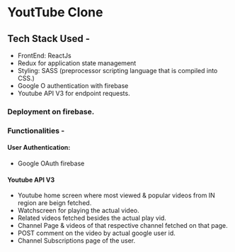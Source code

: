 # YoutTube Clone

## Tech Stack Used -
* FrontEnd: ReactJs
* Redux for application state management
* Styling: SASS (preprocessor scripting language that is compiled into CSS.)
* Google O authentication with firebase 
* Youtube API V3 for endpoint requests.

### Deployment on firebase.

### Functionalities -

#### User Authentication:
- Google OAuth firebase 

#### Youtube API V3 
- Youtube home screen where most viewed & popular videos from IN region are beign fetched.
- Watchscreen for playing the actual video.
- Related videos fetched besides the actual play vid.
- Channel Page & videos of that respective channel fetched on that page.
- POST comment on the video by actual google user id.
- Channel Subscriptions page of the user.
